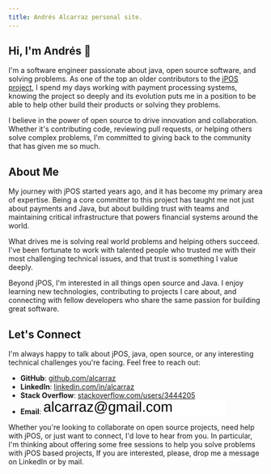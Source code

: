 ```yaml
---
title: Andrés Alcarraz personal site.
---
```


## Hi, I'm Andrés 👋

I'm a software engineer passionate about java, open source software, and solving problems.
As one of the top an older contributors to the [jPOS project](https://jpos.org),
I spend my days working with payment processing systems,
knowing the project so deeply and its evolution puts me in a position
to be able to help other build their products or solving they problems.

I believe in the power of open source to drive innovation and collaboration. Whether it's contributing code, reviewing
pull requests, or helping others solve complex problems, I'm committed to giving back to the community that has given me
so much.

## About Me

My journey with jPOS started years ago, and it has become my primary area of expertise.
Being a core committer to this
project has taught me not just about payments and Java, but about building trust with teams and maintaining critical
infrastructure that powers financial systems around the world.

What drives me is solving real world problems and helping others succeed. 
I've been fortunate to work with talented people who
trusted me with their most challenging technical issues, and that trust is something I value deeply.

Beyond jPOS, I'm interested in all things open source and Java. 
I enjoy learning new technologies, contributing to
projects I care about, and connecting with fellow developers who share the same passion for building great software.

## Let's Connect

I'm always happy to talk about jPOS, java, open source, or any interesting technical challenges you're facing. 
Feel free to reach out:

- **GitHub**: [github.com/alcarraz](https://github.com/alcarraz)
- **LinkedIn**: [linkedin.com/in/alcarraz](https://linkedin.com/in/alcarraz)
- **Stack Overflow**: [stackoverflow.com/users/3444205](https://stackoverflow.com/users/3444205)
- **Email**: <a href="mailto:alcarraz+blog@gmail.com"><img src="/img/email.svg" alt="alcarraz@gmail.com" style="vertical-align: text-bottom; display: inline;"></a>

Whether you're looking to collaborate on open source projects,
need help with jPOS, or just want to connect, I'd love to hear
from you.
In particular,
I'm thinking about offering some free sessions to help you solve problems with jPOS based projects,
If you are interested, please, drop me a message on LinkedIn or by mail. 

